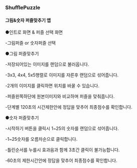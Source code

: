 ### ShufflePuzzle


#### 그림&숫자 퍼즐맞추기 앱

●인트로 화면 & 퍼즐 선택 화면

-그림퍼즐 or 숫자퍼즐 선택

●그림 퍼즐맞추기

 -저장되어있는 이미지를 랜덤으로 불러옵니다.

-3x3, 4x4, 5x5행렬로 이미지를 자른후 랜덤으로 섞어줍니다.

-2개의 이미지를 클릭하면 위치를 바꿀 수 있습니다.

-퍼즐왼쪽하단에 원본이미지와 비교하며 퍼즐을 맞춰줍니다.

-단계별 120초의 시간제한안에 정답을 맞추어 최종점수를 확인합니다.

●숫자 퍼즐맞추기

-시작하기 버튼을 클릭시 1~25의 숫자를 랜덤으로 섞어줍니다.

-1~25숫자를 오름차순으로 클릭합니다.

-틀린순서를 누를시 효과음과 함께 3초간 클릭이 불가능합니다.

-60초의 제한시간안에 정답을 맞추어 최종점수를 확인합니다.
